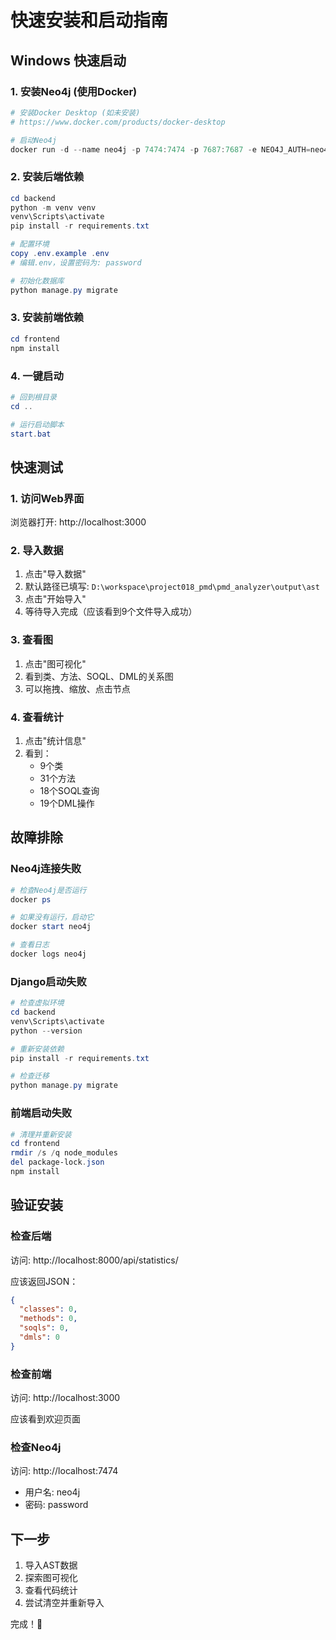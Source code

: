 # 快速安装和启动指南

## Windows 快速启动

### 1. 安装Neo4j (使用Docker)
```powershell
# 安装Docker Desktop (如未安装)
# https://www.docker.com/products/docker-desktop

# 启动Neo4j
docker run -d --name neo4j -p 7474:7474 -p 7687:7687 -e NEO4J_AUTH=neo4j/password neo4j:latest
```

### 2. 安装后端依赖
```powershell
cd backend
python -m venv venv
venv\Scripts\activate
pip install -r requirements.txt

# 配置环境
copy .env.example .env
# 编辑.env，设置密码为: password

# 初始化数据库
python manage.py migrate
```

### 3. 安装前端依赖
```powershell
cd frontend
npm install
```

### 4. 一键启动
```powershell
# 回到根目录
cd ..

# 运行启动脚本
start.bat
```

## 快速测试

### 1. 访问Web界面
浏览器打开: http://localhost:3000

### 2. 导入数据
1. 点击"导入数据"
2. 默认路径已填写: `D:\workspace\project018_pmd\pmd_analyzer\output\ast`
3. 点击"开始导入"
4. 等待导入完成（应该看到9个文件导入成功）

### 3. 查看图
1. 点击"图可视化"
2. 看到类、方法、SOQL、DML的关系图
3. 可以拖拽、缩放、点击节点

### 4. 查看统计
1. 点击"统计信息"
2. 看到：
   - 9个类
   - 31个方法
   - 18个SOQL查询
   - 19个DML操作

## 故障排除

### Neo4j连接失败
```powershell
# 检查Neo4j是否运行
docker ps

# 如果没有运行，启动它
docker start neo4j

# 查看日志
docker logs neo4j
```

### Django启动失败
```powershell
# 检查虚拟环境
cd backend
venv\Scripts\activate
python --version

# 重新安装依赖
pip install -r requirements.txt

# 检查迁移
python manage.py migrate
```

### 前端启动失败
```powershell
# 清理并重新安装
cd frontend
rmdir /s /q node_modules
del package-lock.json
npm install
```

## 验证安装

### 检查后端
访问: http://localhost:8000/api/statistics/

应该返回JSON：
```json
{
  "classes": 0,
  "methods": 0,
  "soqls": 0,
  "dmls": 0
}
```

### 检查前端
访问: http://localhost:3000

应该看到欢迎页面

### 检查Neo4j
访问: http://localhost:7474

- 用户名: neo4j
- 密码: password

## 下一步

1. 导入AST数据
2. 探索图可视化
3. 查看代码统计
4. 尝试清空并重新导入

完成！🎉

